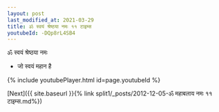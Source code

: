 ```yaml
---
layout: post
last_modified_at: 2021-03-29
title: ॐ स्वयं श्रेष्ठया नमः ११ टाइम्स
youtubeId: -DQp8rL4SB4
---
```

 
 
 ॐ स्वयं श्रेष्ठया नमः  
 
 -  जो स्वयं महान है 
 
  
 
  
 
 
 
 
 
 


{% include youtubePlayer.html id=page.youtubeId %}
 
[Next]({{ site.baseurl }}{% link  split1/_posts/2012-12-05-ॐ महाबलाय नमः ११ टाइम्स.md%})
 
